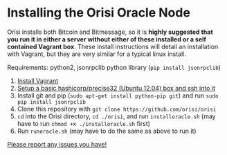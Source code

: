 # Installing the Orisi Oracle Node

Orisi installs both Bitcoin and Bitmessage, so it is **highly suggested that you run it in either a server without either of these installed or a self contained Vagrant box**. These install instructions will detail an installation with Vagrant, but they are very similar for a typical linux install.

Requirements: python2, jsonrpclib python library (`pip install jsonrpclib`)

1. [Install Vagrant](http://docs.vagrantup.com/v2/installation/index.html)
1. [Setup a basic hashicorp/precise32 (Ubuntu 12.04) box and ssh into it](http://docs.vagrantup.com/v2/getting-started/index.html)
1. Install git and pip (`sudo apt-get install python-pip git`) and run `sudo pip install jsonrpclib`
1. Clone this repository with `git clone https://github.com/orisi/orisi`
1. `cd` into the Orisi directory, `cd ./orisi`, and run `installoracle.sh` (may have to run `chmod +x ./installoracle.sh` first)
1. Run `runoracle.sh` (may have to do the same as above to run it)

[Please report any issues you have!](https://github.com/orisi/orisi)
